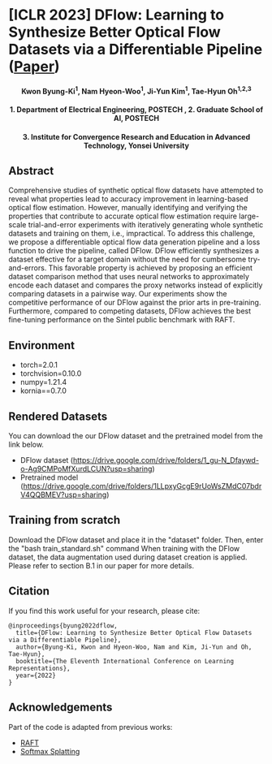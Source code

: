 # [ICLR 2023] DFlow: Learning to Synthesize Better Optical Flow Datasets via a Differentiable Pipeline ([Paper](https://openreview.net/pdf?id=5O2uzDusEN5))

<h4 align="center">Kwon Byung-Ki<sup>1</sup>, Nam Hyeon-Woo<sup>1</sup>, Ji-Yun Kim<sup>1</sup>, Tae-Hyun Oh<sup>1,2,3</sup></center>
<h4 align="center">1. Department of Electrical Engineering, POSTECH , 2. Graduate School of AI, POSTECH</center>
<h4 align="center">3. Institute for Convergence Research and Education in Advanced Technology, Yonsei University</center>


## Abstract
Comprehensive studies of synthetic optical flow datasets have attempted to reveal what properties lead to accuracy improvement in learning-based optical flow estimation. However, manually identifying and verifying the properties that contribute to accurate optical flow estimation require large-scale trial-and-error experiments with iteratively generating whole synthetic datasets and training on them, i.e., impractical. To address this challenge, we propose a differentiable optical flow data generation pipeline and a loss function to drive the pipeline, called DFlow. DFlow efficiently synthesizes a dataset effective for a target domain without the need for cumbersome try-and-errors. This favorable property is achieved by proposing an efficient dataset comparison method that uses neural networks to approximately
encode each dataset and compares the proxy networks instead of explicitly comparing datasets in a pairwise way. Our experiments show the competitive performance of our DFlow against the prior arts in pre-training. Furthermore, compared to competing datasets, DFlow achieves the best fine-tuning performance on the Sintel public benchmark with RAFT.

## Environment
- torch=2.0.1
- torchvision=0.10.0
- numpy=1.21.4
- kornia==0.7.0

## Rendered Datasets
You can download the our DFlow dataset and the pretrained model from the link below.
- DFlow dataset (https://drive.google.com/drive/folders/1_gu-N_Dfaywd-o-Ag9CMPoMfXurdLCUN?usp=sharing)
- Pretrained model (https://drive.google.com/drive/folders/1LLpxyGcgE9rUoWsZMdC07bdrV4QQBMEV?usp=sharing)

## Training from scratch
Download the DFlow dataset and place it in the "dataset" folder. Then, enter the "bash train_standard.sh" command
When training with the DFlow dataset, the data augmentation used during dataset creation is applied. Please refer to section B.1 in our paper for more details.

## Citation
If you find this work useful for your research, please cite: 
```
@inproceedings{byung2022dflow,
  title={DFlow: Learning to Synthesize Better Optical Flow Datasets via a Differentiable Pipeline},
  author={Byung-Ki, Kwon and Hyeon-Woo, Nam and Kim, Ji-Yun and Oh, Tae-Hyun},
  booktitle={The Eleventh International Conference on Learning Representations},
  year={2022}
}

```

## Acknowledgements
Part of the code is adapted from previous works:
- [RAFT](https://github.com/princeton-vl/RAFT)
- [Softmax Splatting](https://github.com/sniklaus/softmax-splatting)
